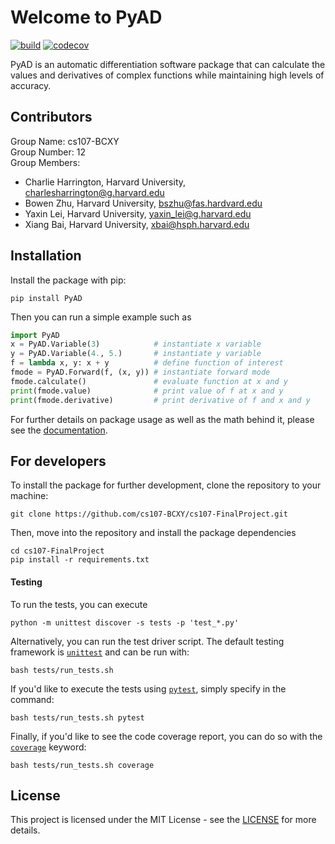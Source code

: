 <!-- TODO: may need to rename to PyAD-BCXY -->
# Welcome to PyAD  

[![build](https://github.com/cs107-BCXY/cs107-FinalProject/actions/workflows/workflow.yml/badge.svg?branch=main)](https://github.com/cs107-BCXY/cs107-FinalProject/actions/workflows/workflow.yml)
[![codecov](https://codecov.io/gh/cs107-BCXY/cs107-FinalProject/branch/main/graph/badge.svg?token=LJX9AH62PE)](https://codecov.io/gh/cs107-BCXY/cs107-FinalProject)  

PyAD is an automatic differentiation software package that can calculate the values and derivatives of complex functions while maintaining high levels of accuracy.

## Contributors  

Group Name: cs107-BCXY  
Group Number: 12  
Group Members:  
* Charlie Harrington, Harvard University, <charlesharrington@g.harvard.edu>  
* Bowen Zhu, Harvard University, <bszhu@fas.hardvard.edu>  
* Yaxin Lei, Harvard University, <yaxin_lei@g.harvard.edu>  
* Xiang Bai, Harvard University, <xbai@hsph.harvard.edu>

## Installation

Install the package with pip:

    pip install PyAD

Then you can run a simple example such as

```python
import PyAD
x = PyAD.Variable(3)            # instantiate x variable
y = PyAD.Variable(4., 5.)       # instantiate y variable
f = lambda x, y: x + y          # define function of interest
fmode = PyAD.Forward(f, (x, y)) # instantiate forward mode
fmode.calculate()               # evaluate function at x and y
print(fmode.value)              # print value of f at x and y
print(fmode.derivative)         # print derivative of f and x and y
```

For further details on package usage as well as the math behind it, please see the [documentation](/docs/documentation.md).

## For developers

To install the package for further development, clone the repository to your machine:

    git clone https://github.com/cs107-BCXY/cs107-FinalProject.git

Then, move into the repository and install the package dependencies

    cd cs107-FinalProject
    pip install -r requirements.txt

#### Testing

To run the tests, you can execute

    python -m unittest discover -s tests -p 'test_*.py'

Alternatively, you can run the test driver script. The default testing framework is [`unittest`](https://docs.python.org/3/library/unittest.html) and can be run with:

    bash tests/run_tests.sh

If you'd like to execute the tests using [`pytest`](https://docs.pytest.org/en/6.2.x/), simply specify in the command:

    bash tests/run_tests.sh pytest

Finally, if you'd like to see the code coverage report, you can do so with the [`coverage`](https://coverage.readthedocs.io/en/6.2/) keyword:

    bash tests/run_tests.sh coverage

## License

This project is licensed under the MIT License - see the [LICENSE](LICENSE) for more details.